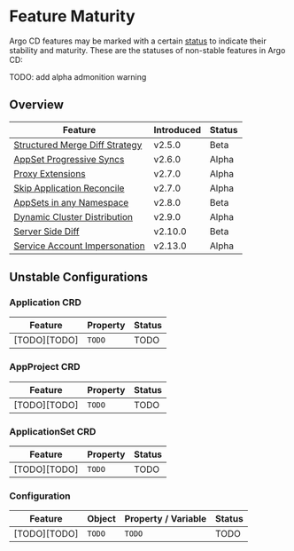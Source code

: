 # Feature Maturity

Argo CD features may be marked with a certain [status](https://github.com/argoproj/argoproj/blob/main/community/feature-status.md)
to indicate their stability and maturity. These are the statuses of non-stable features in Argo CD:

TODO: add alpha admonition warning

## Overview

| Feature                             | Introduced | Status |
| ----------------------------------- | ---------- | ------ |
| [Structured Merge Diff Strategy][1] | v2.5.0     | Beta   |
| [AppSet Progressive Syncs][2]       | v2.6.0     | Alpha  |
| [Proxy Extensions][3]               | v2.7.0     | Alpha  |
| [Skip Application Reconcile][4]     | v2.7.0     | Alpha  |
| [AppSets in any Namespace][5]       | v2.8.0     | Beta   |
| [Dynamic Cluster Distribution][6]   | v2.9.0     | Alpha  |
| [Server Side Diff][7]               | v2.10.0    | Beta   |
| [Service Account Impersonation][8]  | v2.13.0    | Alpha  |

[1]: ../user-guide/diff-strategies.md#structured-merge-diff
[2]: applicationset/Progressive-Syncs.md
[3]: ../developer-guide/extensions/proxy-extensions.md
[4]: ../user-guide/skip_reconcile.md
[5]: applicationset/Appset-Any-Namespace.md
[6]: dynamic-cluster-distribution.md
[7]: ../user-guide/diff-strategies.md#server-side-diff
[8]: app-sync-using-impersonation.md

## Unstable Configurations

### Application CRD

| Feature      | Property | Status |
| ------------ | -------- | ------ |
| [TODO][TODO] | `TODO`   | TODO   |

### AppProject CRD

| Feature      | Property | Status |
| ------------ | -------- | ------ |
| [TODO][TODO] | `TODO`   | TODO   |

### ApplicationSet CRD

| Feature      | Property | Status |
| ------------ | -------- | ------ |
| [TODO][TODO] | `TODO`   | TODO   |

### Configuration

| Feature      | Object | Property / Variable | Status |
| ------------ | ------ | ------------------- | ------ |
| [TODO][TODO] | `TODO` | `TODO`              | TODO   |
